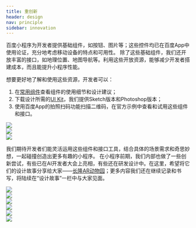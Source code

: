 ```yaml
---
title: 重创新
header: design
nav: principle
sidebar: innovation
---
```

百度小程序为开发者提供基础组件，如按钮、图片等；这些控件均已在百度App中使用论证，充分地考虑移动设备的特点和可用性。
除了这些基础组件，我们还开放丰富的接口，如地理位置、地图导航等。利用这些开放资源，能够减少开发者搭建成本，而且能提升小程序性能。


想要更好地了解和使用这些资源，开发者可以：
1. 在[常用组件](../../component/topnav/)查看组件的使用细节和设计建议；
2. 下载设计所需的[UI Kit](../../resource/uikit)，我们提供Sketch版本和Photoshop版本；
3. 使用百度App的拍照扫码功能扫描二维码，在官方示例中查看和试用这些组件和接口。

<div class="m-doc-custom-examples-correct ispc"><img src="../../../img/design/principle/3-1.png"></div><div class="m-doc-custom-examples-correct ismobile"><img src="../../../img/design/principle/3-1-1.png"></div><div class="m-doc-custom-examples-correct isbox"><img src="../../../img/design/principle/3-1-2.png"></div>

我们期待开发者们能灵活运用这些组件和接口工具，结合具体的场景需求和奇思妙想，一起碰撞创造出更多有趣的小程序。
在小程序前期，我们内部也做了一些创新尝试，有些已在AI开发者大会上亮相，有些还在研发设计中。在这里，希望将它们的设计故事分享给大家——[长隆AR动物园](https://smartprogram.baidu.com/docs/design/story/arzoo/)；更多内容我们还在继续记录和书写，将陆续在“设计故事”一栏中与大家见面。

<div class="m-doc-custom-examples-correct ispc"><img src="../../../img/design/principle/3-2.png"></div><div class="m-doc-custom-examples-correct ismobile"><img src="../../../img/design/principle/3-2-1.png"></div><div class="m-doc-custom-examples-correct isbox"><img src="../../../img/design/principle/3-2-2.png"></div><div class="m-doc-custom-examples-correct ispc"><img src="../../../img/design/principle/3-3.png"></div><div class="m-doc-custom-examples-correct ismobile"><img src="../../../img/design/principle/3-3-1.png"></div><div class="m-doc-custom-examples-correct isbox"><img src="../../../img/design/principle/3-3-2.png"></div>
